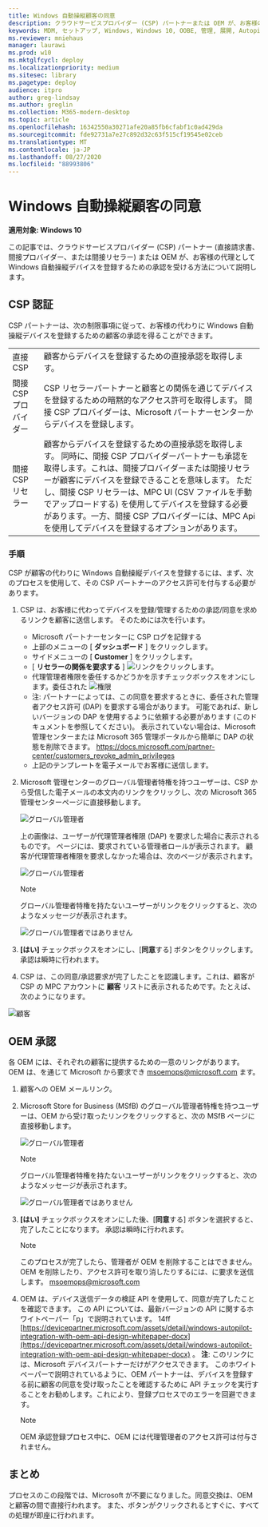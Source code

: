 ```yaml
---
title: Windows 自動操縦顧客の同意
description: クラウドサービスプロバイダー (CSP) パートナーまたは OEM が、お客様の代理として Windows 自動操縦デバイスを登録するために顧客の承認を受ける方法について説明します。
keywords: MDM, セットアップ, Windows, Windows 10, OOBE, 管理, 展開, Autopilot, ZTD, ゼロタッチ, パートナー, MSFB, Intune
ms.reviewer: mniehaus
manager: laurawi
ms.prod: w10
ms.mktglfcycl: deploy
ms.localizationpriority: medium
ms.sitesec: library
ms.pagetype: deploy
audience: itpro
author: greg-lindsay
ms.author: greglin
ms.collection: M365-modern-desktop
ms.topic: article
ms.openlocfilehash: 16342550a30271afe20a85fb6cfabf1c0ad429da
ms.sourcegitcommit: fde92731a7e27c892d32c63f515cf19545e02ceb
ms.translationtype: MT
ms.contentlocale: ja-JP
ms.lasthandoff: 08/27/2020
ms.locfileid: "88993806"
---
```

# <a name="windows-autopilot-customer-consent"></a>Windows 自動操縦顧客の同意

**適用対象: Windows 10**

この記事では、クラウドサービスプロバイダー (CSP) パートナー (直接請求書、間接プロバイダー、または間接リセラー) または OEM が、お客様の代理として Windows 自動操縦デバイスを登録するための承認を受ける方法について説明します。

## <a name="csp-authorization"></a>CSP 認証

CSP パートナーは、次の制限事項に従って、お客様の代わりに Windows 自動操縦デバイスを登録するための顧客の承認を得ることができます。

<table>
<tr><td>直接 CSP<td>顧客からデバイスを登録するための直接承認を取得します。
<tr><td>間接 CSP プロバイダー<td>CSP リセラーパートナーと顧客との関係を通じてデバイスを登録するための暗黙的なアクセス許可を取得します。  間接 CSP プロバイダーは、Microsoft パートナーセンターからデバイスを登録します。
<tr><td>間接 CSP リセラー<td>顧客からデバイスを登録するための直接承認を取得します。  同時に、間接 CSP プロバイダーパートナーも承認を取得します。これは、間接プロバイダーまたは間接リセラーが顧客にデバイスを登録できることを意味します。  ただし、間接 CSP リセラーは、MPC UI (CSV ファイルを手動でアップロードする) を使用してデバイスを登録する必要があります。一方、間接 CSP プロバイダーには、MPC Api を使用してデバイスを登録するオプションがあります。
</table>

### <a name="steps"></a>手順

CSP が顧客の代わりに Windows 自動操縦デバイスを登録するには、まず、次のプロセスを使用して、その CSP パートナーのアクセス許可を付与する必要があります。

1. CSP は、お客様に代わってデバイスを登録/管理するための承認/同意を求めるリンクを顧客に送信します。  そのためには次を行います。
    - Microsoft パートナーセンターに CSP ログを記録する
    - 上部のメニューの [ **ダッシュボード** ] をクリックします。
    - サイドメニューの [ **Customer** ] をクリックします。
    - [ **リセラーの関係を要求する** ] ![ リンクをクリックします。](images/csp1.png)
    - 代理管理者権限を委任するかどうかを示すチェックボックスをオンにします。委任された ![ 権限](images/csp2.png)
    - 注: パートナーによっては、この同意を要求するときに、委任された管理者アクセス許可 (DAP) を要求する場合があります。  可能であれば、新しいバージョンの DAP を使用するように依頼する必要があります (このドキュメントを参照してください)。 表示されていない場合は、Microsoft 管理センターまたは Microsoft 365 管理ポータルから簡単に DAP の状態を削除できます。  https://docs.microsoft.com/partner-center/customers_revoke_admin_privileges
    - 上記のテンプレートを電子メールでお客様に送信します。
2. Microsoft 管理センターのグローバル管理者特権を持つユーザーは、CSP から受信した電子メールの本文内のリンクをクリックし、次の Microsoft 365 管理センターページに直接移動します。

    ![グローバル管理者](images/csp3a.png)

    上の画像は、ユーザーが代理管理者権限 (DAP) を要求した場合に表示されるものです。 ページには、要求されている管理者ロールが表示されます。  顧客が代理管理者権限を要求しなかった場合は、次のページが表示されます。

    ![グローバル管理者](images/csp3b.png)   

    > [!NOTE]
    > グローバル管理者特権を持たないユーザーがリンクをクリックすると、次のようなメッセージが表示されます。

    ![グローバル管理者ではありません](images/csp4.png)

3. **[はい]** チェックボックスをオンにし、[**同意**する] ボタンをクリックします。 承認は瞬時に行われます。
4. CSP は、この同意/承認要求が完了したことを認識します。これは、顧客が CSP の MPC アカウントに **顧客** リストに表示されるためです。たとえば、次のようになります。

![顧客](images/csp5.png)

## <a name="oem-authorization"></a>OEM 承認

各 OEM には、それぞれの顧客に提供するための一意のリンクがあります。 OEM は、を通じて Microsoft から要求でき msoemops@microsoft.com ます。

1. 顧客への OEM メールリンク。
2. Microsoft Store for Business (MSfB) のグローバル管理者特権を持つユーザーは、OEM から受け取ったリンクをクリックすると、次の MSfB ページに直接移動します。

    ![グローバル管理者](images/csp6.png)

    > [!NOTE]
    > グローバル管理者特権を持たないユーザーがリンクをクリックすると、次のようなメッセージが表示されます。

    ![グローバル管理者ではありません](images/csp7.png)
3. **[はい]** チェックボックスをオンにした後、[**同意**する] ボタンを選択すると、完了したことになります。  承認は瞬時に行われます。

    > [!NOTE]
    > このプロセスが完了したら、管理者が OEM を削除することはできません。 OEM を削除したり、アクセス許可を取り消したりするには、に要求を送信します。 msoemops@microsoft.com

4. OEM は、デバイス送信データの検証 API を使用して、同意が完了したことを確認できます。  この API については、最新バージョンの API に関するホワイトペーパー「p」で説明されています。 14ff [https://devicepartner.microsoft.com/assets/detail/windows-autopilot-integration-with-oem-api-design-whitepaper-docx](https://devicepartner.microsoft.com/assets/detail/windows-autopilot-integration-with-oem-api-design-whitepaper-docx) 。 **注**: このリンクには、Microsoft デバイスパートナーだけがアクセスできます。 このホワイトペーパーで説明されているように、OEM パートナーは、デバイスを登録する前に顧客の同意を受け取ったことを確認するために API チェックを実行することをお勧めします。これにより、登録プロセスでのエラーを回避できます。

    > [!NOTE]
    > OEM 承認登録プロセス中に、OEM には代理管理者のアクセス許可は付与されません。

## <a name="summary"></a>まとめ

プロセスのこの段階では、Microsoft が不要になりました。同意交換は、OEM と顧客の間で直接行われます。  また、ボタンがクリックされるとすぐに、すべての処理が即座に行われます。
